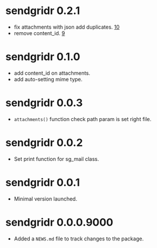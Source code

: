 # sendgridr 0.2.1

* fix attachments with json add duplicates. [10](https://github.com/mrchypark/sendgridr/issues/10)
* remove content_id. [9](https://github.com/mrchypark/sendgridr/issues/9)

# sendgridr 0.1.0

* add content_id on attachments.
* add auto-setting mime type.

# sendgridr 0.0.3

* `attachments()` function check path param is set right file.

# sendgridr 0.0.2

* Set print function for sg_mail class.

# sendgridr 0.0.1

* Minimal version launched.

# sendgridr 0.0.0.9000

* Added a `NEWS.md` file to track changes to the package.
